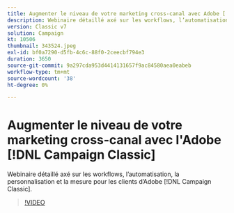 ```yaml
---
title: Augmenter le niveau de votre marketing cross-canal avec Adobe [!DNL Campaign Classic]
description: Webinaire détaillé axé sur les workflows, l’automatisation, la personnalisation et la mesure pour les clients Adobe [!DNL Campaign Classic] .
version: Classic v7
solution: Campaign
kt: 10506
thumbnail: 343524.jpeg
exl-id: bf0a7290-d5fb-4c6c-88f0-2ceecbf794e3
duration: 3650
source-git-commit: 9a297cda953d4414131657f9ac84580aea0eabeb
workflow-type: tm+mt
source-wordcount: '38'
ht-degree: 0%

---
```


# Augmenter le niveau de votre marketing cross-canal avec l&#39;Adobe [!DNL Campaign Classic]

Webinaire détaillé axé sur les workflows, l’automatisation, la personnalisation et la mesure pour les clients d’Adobe [!DNL Campaign Classic].

>[!VIDEO](https://video.tv.adobe.com/v/343524/?quality=12&learn=on)
